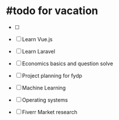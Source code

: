 

# #todo for vacation

- [ ]
- [ ] Learn Vue.js
- [ ] Learn Laravel
- [ ] Economics basics and question solve
- [ ] Project planning for fydp
- [ ] Machine Learning
- [ ] Operating systems


- [ ] Fiverr Market research

